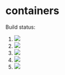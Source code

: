 # containers

Build status:

1. [![](https://github.com/adamzterenyi/containers/workflows/tests-fibonacci/badge.svg)](https://github.com/adamzterenyi/containers/actions?query=workflow%3Atests-fibonacci)
1. [![](https://github.com/adamzterenyi/containers/workflows/tests-range/badge.svg)](https://github.com/adamzterenyi/containers/actions?query=workflow%3Atests-range)
1. [![](https://github.com/adamzterenyi/containers/workflows/tests-BST/badge.svg)](https://github.com/adamzterenyi/containers/actions?query=workflow%3Atests-BST)
1. [![](https://github.com/adamzterenyi/containers/workflows/tests-BinaryTree/badge.svg)](https://github.com/adamzterenyi/containers/actions?query=workflow%3Atests-BinaryTree)
1. [![](https://github.com/adamzterenyi/containers/workflows/tests-heap/badge.svg)](https://github.com/adamzterenyi/containers/actions?query=workflow%3Atests-heap)
